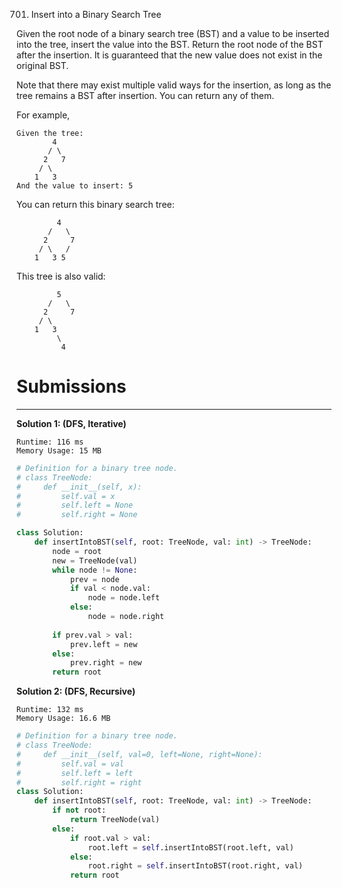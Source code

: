 701. Insert into a Binary Search Tree

Given the root node of a binary search tree (BST) and a value to be inserted into the tree, insert the value into the BST. Return the root node of the BST after the insertion. It is guaranteed that the new value does not exist in the original BST.

Note that there may exist multiple valid ways for the insertion, as long as the tree remains a BST after insertion. You can return any of them.

For example, 
```
Given the tree:
        4
       / \
      2   7
     / \
    1   3
And the value to insert: 5
```
You can return this binary search tree:
```
         4
       /   \
      2     7
     / \   /
    1   3 5
```
This tree is also valid:
```
         5
       /   \
      2     7
     / \   
    1   3
         \
          4
```

# Submissions
---
**Solution 1: (DFS, Iterative)**
```
Runtime: 116 ms
Memory Usage: 15 MB
```
```python
# Definition for a binary tree node.
# class TreeNode:
#     def __init__(self, x):
#         self.val = x
#         self.left = None
#         self.right = None

class Solution:
    def insertIntoBST(self, root: TreeNode, val: int) -> TreeNode:
        node = root
        new = TreeNode(val)
        while node != None:
            prev = node
            if val < node.val:
                node = node.left
            else:
                node = node.right
                
        if prev.val > val:
            prev.left = new
        else:
            prev.right = new
        return root
```

**Solution 2: (DFS, Recursive)**
```
Runtime: 132 ms
Memory Usage: 16.6 MB
```
```python
# Definition for a binary tree node.
# class TreeNode:
#     def __init__(self, val=0, left=None, right=None):
#         self.val = val
#         self.left = left
#         self.right = right
class Solution:
    def insertIntoBST(self, root: TreeNode, val: int) -> TreeNode:
        if not root:
            return TreeNode(val)
        else:
            if root.val > val:
                root.left = self.insertIntoBST(root.left, val)
            else:
                root.right = self.insertIntoBST(root.right, val)
            return root
```
